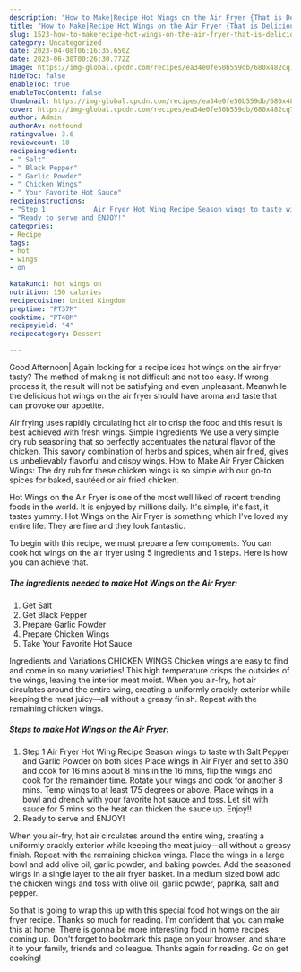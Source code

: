 ```yaml
---
description: "How to Make|Recipe Hot Wings on the Air Fryer {That is Delicious"
title: "How to Make|Recipe Hot Wings on the Air Fryer {That is Delicious"
slug: 1523-how-to-makerecipe-hot-wings-on-the-air-fryer-that-is-delicious
category: Uncategorized
date: 2023-04-08T06:16:35.650Z
date: 2023-06-30T00:26:30.772Z
image: https://img-global.cpcdn.com/recipes/ea34e0fe50b559db/680x482cq70/hot-wings-on-the-air-fryer-recipe-main-photo.jpg
hideToc: false
enableToc: true
enableTocContent: false
thumbnail: https://img-global.cpcdn.com/recipes/ea34e0fe50b559db/680x482cq70/hot-wings-on-the-air-fryer-recipe-main-photo.jpg
cover: https://img-global.cpcdn.com/recipes/ea34e0fe50b559db/680x482cq70/hot-wings-on-the-air-fryer-recipe-main-photo.jpg
author: Admin
authorAv: notfound
ratingvalue: 3.6
reviewcount: 18
recipeingredient:
- " Salt"
- " Black Pepper"
- " Garlic Powder"
- " Chicken Wings"
- " Your Favorite Hot Sauce"
recipeinstructions:
- "Step 1            Air Fryer Hot Wing Recipe Season wings to taste with Salt Pepper and Garlic Powder on both sides Place wings in Air Fryer and set to 380 and cook for 16 mins about 8 mins in the 16 mins, flip the wings and cook for the remainder time.  Rotate your wings and cook for another 8 mins. Temp wings to at least 175 degrees or above. Place wings in a bowl and drench with your favorite hot sauce and toss.  Let sit with sauce for 5 mins so the heat can thicken the sauce up.  Enjoy!!"
- "Ready to serve and ENJOY!"
categories:
- Recipe
tags:
- hot
- wings
- on

katakunci: hot wings on 
nutrition: 150 calories
recipecuisine: United Kingdom
preptime: "PT37M"
cooktime: "PT48M"
recipeyield: "4"
recipecategory: Dessert

---
```



Good Afternoon| Again looking for a recipe idea hot wings on the air fryer tasty? The method of making is not difficult and not too easy. If wrong process it, the result will not be satisfying and even unpleasant. Meanwhile the delicious hot wings on the air fryer should have aroma and taste that can provoke our appetite.





Air frying uses rapidly circulating hot air to crisp the food and this result is best achieved with fresh wings. Simple Ingredients We use a very simple dry rub seasoning that so perfectly accentuates the natural flavor of the chicken. This savory combination of herbs and spices, when air fried, gives us unbelievably flavorful and crispy wings. How to Make Air Fryer Chicken Wings: The dry rub for these chicken wings is so simple with our go-to spices for baked, sautéed or air fried chicken.

Hot Wings on the Air Fryer is one of the most well liked of recent trending foods in the world. It is enjoyed by millions daily. It's simple, it's fast, it tastes yummy. Hot Wings on the Air Fryer is something which I've loved my entire life. They are fine and they look fantastic.


To begin with this recipe, we must prepare a few components. You can cook hot wings on the air fryer using 5 ingredients and 1 steps. Here is how you can achieve that.

<!--inarticleads1-->

##### The ingredients needed to make Hot Wings on the Air Fryer:

1. Get  Salt
1. Get  Black Pepper
1. Prepare  Garlic Powder
1. Prepare  Chicken Wings
1. Take  Your Favorite Hot Sauce


Ingredients and Variations CHICKEN WINGS Chicken wings are easy to find and come in so many varieties! This high temperature crisps the outsides of the wings, leaving the interior meat moist. When you air-fry, hot air circulates around the entire wing, creating a uniformly crackly exterior while keeping the meat juicy—all without a greasy finish. Repeat with the remaining chicken wings. 

<!--inarticleads2-->

##### Steps to make Hot Wings on the Air Fryer:

1. Step 1            Air Fryer Hot Wing Recipe Season wings to taste with Salt Pepper and Garlic Powder on both sides Place wings in Air Fryer and set to 380 and cook for 16 mins about 8 mins in the 16 mins, flip the wings and cook for the remainder time.  Rotate your wings and cook for another 8 mins. Temp wings to at least 175 degrees or above. Place wings in a bowl and drench with your favorite hot sauce and toss.  Let sit with sauce for 5 mins so the heat can thicken the sauce up.  Enjoy!!
1. Ready to serve and ENJOY!

When you air-fry, hot air circulates around the entire wing, creating a uniformly crackly exterior while keeping the meat juicy—all without a greasy finish. Repeat with the remaining chicken wings. Place the wings in a large bowl and add olive oil, garlic powder, and baking powder. Add the seasoned wings in a single layer to the air fryer basket. In a medium sized bowl add the chicken wings and toss with olive oil, garlic powder, paprika, salt and pepper. 

So that is going to wrap this up with this special food hot wings on the air fryer recipe. Thanks so much for reading. I'm confident that you can make this at home. There is gonna be more interesting food in home recipes coming up. Don't forget to bookmark this page on your browser, and share it to your family, friends and colleague. Thanks again for reading. Go on get cooking!
